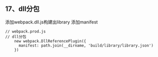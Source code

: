 ## 17、dll分包
添加webpack.dll.js构建出library
添加manifest
```
// webpack.prod.js
// dll分包
    new webpack.DllReferencePlugin({
      manifest: path.join(__dirname, 'build/library/library.json')
    })
```